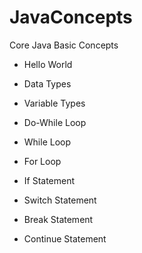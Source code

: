 # JavaConcepts
Core Java Basic Concepts

- Hello World
- Data Types
- Variable Types

- Do-While Loop
- While Loop
- For Loop
- If Statement
- Switch Statement

- Break Statement
- Continue Statement
